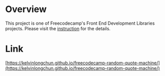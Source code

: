 # Overview

This project is one of Freecodecamp's Front End Development Libraries projects. Please visit the [instruction](https://www.freecodecamp.org/learn/front-end-development-libraries/front-end-development-libraries-projects/build-a-random-quote-machine) for the details.

# Link

[https://kelvinlongchun.github.io/freecodecamp-random-quote-machine/](https://kelvinlongchun.github.io/freecodecamp-random-quote-machine/)
